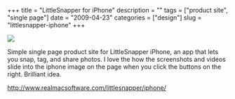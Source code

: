 +++
title = "LittleSnapper for iPhone"
description = ""
tags = ["product site", "single page"]
date = "2009-04-23"
categories = ["design"]
slug = "littlesnapper-iphone"
+++


 

  <div id="screens-thumbs" class="clearfix">
    <div class="txt-center" id="design-submission"><a href="http://www.realmacsoftware.com/littlesnapper/iphone/"><img id='bluga-thumbnail-1573' class='bluga-thumbnail large' src='/media/bluga/
wt49f06984b2734_0.jpg'/></a></div>  
  </div>   
<p>Simple single page product site for LittleSnapper iPhone, an app that lets you snap, tag, and share photos. I love the how the screenshots and videos slide into the iphone image on the page when you click the buttons on the right. Brilliant idea.</p>
<p><a href="http://www.realmacsoftware.com/littlesnapper/iphone/">http://www.realmacsoftware.com/littlesnapper/iphone/</a></p>




